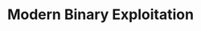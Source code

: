 ---
credit:
- SIGPwny
featured: false
recording: ''
slides: modern_binary_exploitation.pdf
tags:
- pwn
- stack exploitation
- dynamic analysis
time_start: 2017-11-16T18:00:00.000000-06:00
title: Modern Binary Exploitation
week_number: 11
---